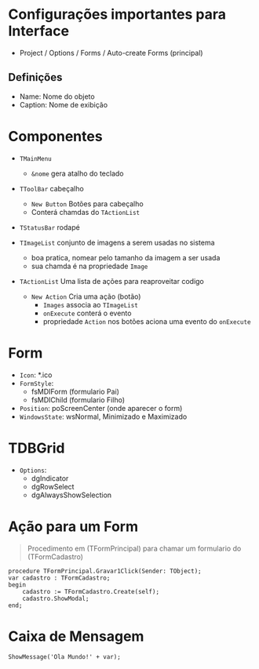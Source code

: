 # Configurações importantes para Interface
- Project / Options / Forms / Auto-create Forms (principal)

## Definições
- Name: Nome do objeto
- Caption: Nome de exibição
    

# Componentes
- `TMainMenu`
  - `&nome` gera atalho do teclado  

- `TToolBar` cabeçalho
  - `New Button` Botões para cabeçalho
  - Conterá chamdas do `TActionList`

- `TStatusBar` rodapé

- `TImageList` conjunto de imagens a serem usadas no sistema
  - boa pratica, nomear pelo tamanho da imagem a ser usada
  - sua chamda é na propriedade `Image`

- `TActionList` Uma lista de ações para reaproveitar codigo
  - `New Action` Cria uma ação (botão)
    - `Images` associa ao `TImageList`
    - `onExecute` conterá o evento
    - propriedade `Action` nos botões aciona uma evento do `onExecute`

# Form
- `Icon`: *.ico
- `FormStyle`:
  - fsMDIForm (formulario Pai)
  - fsMDIChild (formulario Filho)  
- `Position`: poScreenCenter (onde aparecer o form)
- `WindowsState`: wsNormal, Minimizado e Maximizado

# TDBGrid
- `Options`:
  - dgIndicator
  - dgRowSelect
  - dgAlwaysShowSelection

# Ação para um Form

> Procedimento em (TFormPrincipal) para chamar um formulario do (TFormCadastro)
~~~Delphi
procedure TFormPrincipal.Gravar1Click(Sender: TObject);
var cadastro : TFormCadastro;
begin
    cadastro := TFormCadastro.Create(self);
    cadastro.ShowModal;
end;
~~~

# Caixa de Mensagem
~~~Delphi
ShowMessage('Ola Mundo!' + var);
~~~


